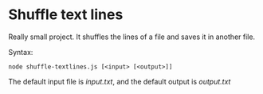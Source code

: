 # Shuffle text lines

Really small project. It shuffles the lines of a file and saves it in another file.

Syntax:
```
node shuffle-textlines.js [<input> [<output>]]
```
The default input file is _input.txt_, and the default output is _output.txt_